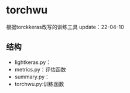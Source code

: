 # torchwu

根据torckkeras改写的训练工具
update：22-04-10

## 结构

- lightkeras.py：
- metrics.py：评估函数
- summary.py：
- torchwu.py:训练函数
